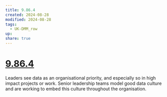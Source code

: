 ```yaml
---
title: 9.86.4
created: 2024-08-28
modified: 2024-08-28
tags:
  - UK-DMM_row
up: 
share: true
---
```

# [9.86.4](9.86.4.md)

Leaders see data as an organisational priority, and especially so in high impact projects or work. Senior leadership teams model good data culture and are working to embed this culture throughout the organisation.
